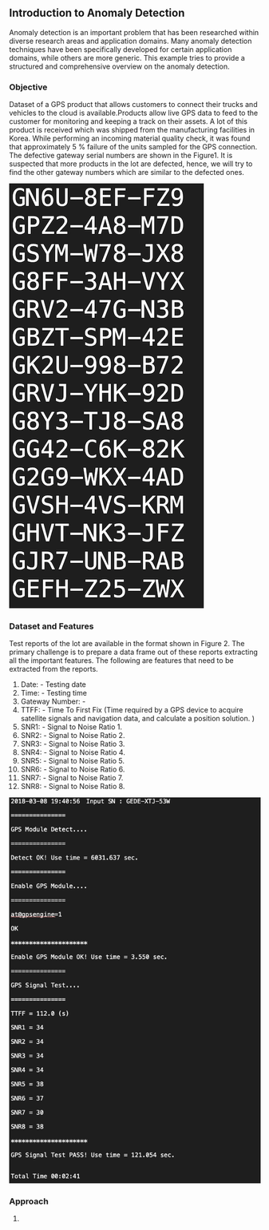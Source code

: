 ## Introduction to Anomaly Detection

Anomaly detection is an important problem that has been researched within diverse research areas
and application domains. Many anomaly detection techniques have been specifically developed
for certain application domains, while others are more generic. This example tries to provide a
structured and comprehensive overview on the anomaly detection.

### Objective

Dataset of a GPS product that allows customers to connect their trucks and vehicles to the cloud is available.Products allow live GPS data to feed to the customer for monitoring and keeping a track on their assets.  A lot of this product is received which was shipped from the manufacturing facilities in Korea.
While performing an incoming material quality check, it was found that approximately 5 % failure of the units sampled for the GPS connection. The defective gateway serial numbers are shown in the Figure1. It is suspected that more products in the lot are defected, hence, we will try to find the other gateway numbers which are similar to the defected ones.

![Figure 1](images/Figure1.png)


### Dataset and Features

Test reports of the lot are available in the format shown in Figure 2. The primary challenge is to prepare a data frame out of these reports extracting all the important features.
The following are features that need to be extracted from the reports.

1. Date: - Testing date
2. Time: - Testing time
3. Gateway Number: -
4. TTFF: - Time To First Fix (Time required by a GPS device to acquire satellite signals and navigation data, and calculate a position solution. )
5. SNR1: - Signal to Noise Ratio 1.
6. SNR2: - Signal to Noise Ratio 2.
7. SNR3: - Signal to Noise Ratio 3.
8. SNR4: - Signal to Noise Ratio 4.
9. SNR5: - Signal to Noise Ratio 5.
10. SNR6: - Signal to Noise Ratio 6.
11. SNR7: - Signal to Noise Ratio 7.
12. SNR8: - Signal to Noise Ratio 8.

![Figure 2](images/Figure2.png)
### Approach
1)
